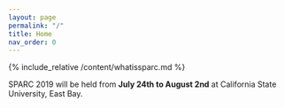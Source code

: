 ```yaml
---
layout: page 
permalink: "/"
title: Home
nav_order: 0
---
```



{% include_relative /content/whatissparc.md %}

SPARC 2019 will be held from **July 24th to August 2nd** at California State University, East Bay.
